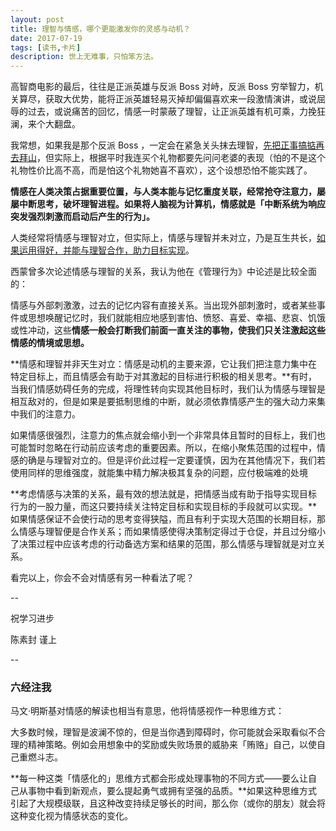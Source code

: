 ```yaml
---
layout: post
title: 理智与情感，哪个更能激发你的灵感与动机？
date: 2017-07-19
tags: [读书,卡片]
description: 世上无难事，只怕笨方法。
---
```




高智商电影的最后，往往是正派英雄与反派 Boss 对峙，反派 Boss 穷举智力，机关算尽，获取大优势，能将正派英雄轻易灭掉却偏偏喜欢来一段激情演讲，或说屈辱的过去，或说痛苦的回忆，情感一时蒙蔽了理智，让正派英雄有机可乘，力挽狂澜，来个大翻盘。

我常想，如果我是那个反派 Boss ，一定会在紧急关头抹去理智，[先把正事搞掂再去拜山](http://www.cnfeat.com/blog/2014/02/27/house-of-cards/)，但实际上，根据平时我连买个礼物都要先问问老婆的表现（怕的不是这个礼物性价比高不高，而是怕这个礼物她喜不喜欢），这个设想恐怕不能实践了。

**情感在人类决策占据重要位置，与人类本能与记忆重度关联，经常抢夺注意力，屡屡中断思考，破坏理智进程。如果将人脑视为计算机，情感就是「中断系统为响应突发强烈刺激而启动后产生的行为」。**

人类经常将情感与理智对立，但实际上，情感与理智并未对立，乃是互生共长，[如果运用得好，并能与理智合作，助力目标实现](http://www.cnfeat.com/blog/2017/02/16/HelloEmotion/)。

西蒙曾多次论述情感与理智的关系，我认为他在《管理行为》中论述是比较全面的：

情感与外部刺激激，过去的记忆内容有直接关系。当出现外部刺激时，或者某些事件或思想唤醒记忆时，我们就能相应地感到害怕、愤怒、喜爱、幸福、悲哀、饥饿或性冲动，这些**情感一般会打断我们前面一直关注的事物，使我们只关注激起这些情感的情境或思想。**

**情感和理智并非天生对立：情感是动机的主要来源，它让我们把注意力集中在特定目标上，而且情感会有助于对其激起的目标进行积极的相关思考。**有时，当我们情感妨碍任务的完成，将理性转向实现其他目标时，我们认为情感与理智是相互敌对的，但是如果是要抵制思维的中断，就必须依靠情感产生的强大动力来集中我们的注意力。

如果情感很强烈，注意力的焦点就会缩小到一个非常具体且暂时的目标上，我们也可能暂时忽略在行动前应该考虑的重要因素。所以，在缩小聚焦范围的过程中，情感的确是与理智对立的。但是评价此过程一定要谨慎，因为在其他情况下，我们若使用同样的思维强度，就能集中精力解决极其复杂的问题，应付极端难的处境

**考虑情感与决策的关系，最有效的想法就是，把情感当成有助于指导实现目标行为的一股力量，而这只要持续关注特定目标和实现目标的手段就可以实现。**如果情感保证不会使行动的思考变得狭隘，而且有利于实现大范围的长期目标，那么情感与理智便是合作关系；而如果情感使得决策制定得过于仓促，并且过分缩小了决策过程中应该考虑的行动备选方案和结果的范围，那么情感与理智就是对立关系。

看完以上，你会不会对情感有另一种看法了呢？

--

祝学习进步

陈素封 谨上

--

### 六经注我

马文·明斯基对情感的解读也相当有意思，他将情感视作一种思维方式：

大多数时候，理智是波澜不惊的，但是当你遇到障碍时，你可能就会采取看似不合理的精神策略。例如会用想象中的奖励或失败场景的威胁来「贿赂」自己，以使自己重燃斗志。

**每一种这类「情感化的」思维方式都会形成处理事物的不同方式——要么让自己从事物中看到新观点，要么提起勇气或拥有坚强的品质。**如果这种思维方式引起了大规模级联，且这种改变持续足够长的时间，那么你（或你的朋友）就会将这种变化视为情感状态的变化。






